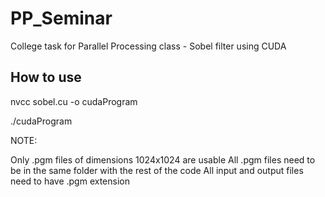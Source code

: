 # PP_Seminar
College task for Parallel Processing class - Sobel filter using CUDA

## How to use

nvcc sobel.cu -o cudaProgram

./cudaProgram 

NOTE:

Only .pgm files of dimensions 1024x1024 are usable
All .pgm files need to be in the same folder with the rest of the code
All input and output files need to have .pgm extension


